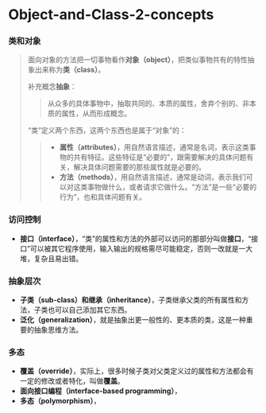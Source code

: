 # Object-and-Class-2-concepts

### 类和对象

> 面向对象的方法把一切事物看作**对象（object）**，把类似事物共有的特性抽象出来称为**类（class）**。
>
> 补充概念**抽象**：
>
> > 从众多的具体事物中，抽取共同的、本质的属性，舍弃个别的、非本质的属性，从而形成概念。
>
> “类”定义两个东西，这两个东西也是属于“对象”的：
>
> > + **属性（attributes）**，用自然语言描述，通常是名词，表示这类事物的共有特征。这些特征是“必要的”，跟需要解决的具体问题有关，解决具体问题需要的那些属性就是必要的。
> > + **方法（methods）**，用自然语言描述，通常是动词，表示我们可以对这类事物做什么，或者请求它做什么。“方法”是一些“必要的行为”，也和具体问题有关。



### 访问控制

+ **接口（interface）**，“类”的属性和方法的外部可以访问的那部分叫做**接口**，“接口”可以被其它程序使用，输入输出的规格需尽可能稳定，否则一改就是一大堆，复杂且易出错。



### 抽象层次

+ **子类（sub-class）**和**继承（inheritance）**，子类继承父类的所有属性和方法，子类也可以自己添加其它东西。
+ **泛化（generalization）**，就是抽象出更一般性的、更本质的类，这是一种重要的抽象思维方法。



### 多态

+ **覆盖（override）**，实际上，很多时候子类对父类定义过的属性和方法都会有一定的修改或者特化，叫做**覆盖**。
+ **面向接口编程（interface-based programming）**，
+ **多态（polymorphism）**，

